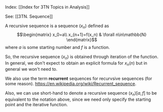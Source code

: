 Index: [[Index for 3TN Topics in Analysis]]

See: [[3TN. Sequence]]

A recursive sequence is a sequence $(x_n)$ defined as $$\begin{matrix}
x_0=a\\ 
x_{n+1}=f(x_n) & \forall n\in\mathbb{N}
\end{matrix}$$
where $a$ is some starting number and $f$ is a function.

So, the recursive sequence $(x_n)$ is obtained through iteration of the function. In general, we don't expect to obtain an explicit formula for $x_n(n)$ but in general we won't need to.

We also use the term **recurrent** sequences for recurvsive sequences (for some reason). https://en.wikipedia.org/wiki/Recurrent_sequence.

Also, we can use short-hand to denote a recursive sequence $(x_n)[a,f]$ to be equivalent to the notation above, since we need only specify the starting point and the iterative function.
